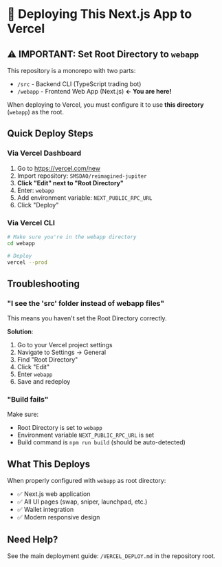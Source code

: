 # 🚀 Deploying This Next.js App to Vercel

## ⚠️ IMPORTANT: Set Root Directory to `webapp`

This repository is a monorepo with two parts:
- `/src` - Backend CLI (TypeScript trading bot)
- `/webapp` - Frontend Web App (Next.js) **← You are here!**

When deploying to Vercel, you must configure it to use **this directory** (`webapp`) as the root.

## Quick Deploy Steps

### Via Vercel Dashboard

1. Go to https://vercel.com/new
2. Import repository: `SMSDAO/reimagined-jupiter`
3. **Click "Edit" next to "Root Directory"**
4. Enter: `webapp`
5. Add environment variable: `NEXT_PUBLIC_RPC_URL`
6. Click "Deploy"

### Via Vercel CLI

```bash
# Make sure you're in the webapp directory
cd webapp

# Deploy
vercel --prod
```

## Troubleshooting

### "I see the 'src' folder instead of webapp files"

This means you haven't set the Root Directory correctly. 

**Solution**:
1. Go to your Vercel project settings
2. Navigate to Settings → General
3. Find "Root Directory"
4. Click "Edit"
5. Enter `webapp`
6. Save and redeploy

### "Build fails"

Make sure:
- Root Directory is set to `webapp`
- Environment variable `NEXT_PUBLIC_RPC_URL` is set
- Build command is `npm run build` (should be auto-detected)

## What This Deploys

When properly configured with `webapp` as root directory:
- ✅ Next.js web application
- ✅ All UI pages (swap, sniper, launchpad, etc.)
- ✅ Wallet integration
- ✅ Modern responsive design

## Need Help?

See the main deployment guide: `/VERCEL_DEPLOY.md` in the repository root.
